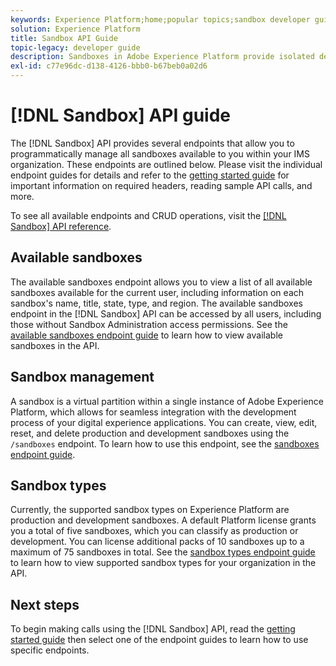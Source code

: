 ```yaml
---
keywords: Experience Platform;home;popular topics;sandbox developer guide
solution: Experience Platform
title: Sandbox API Guide
topic-legacy: developer guide
description: Sandboxes in Adobe Experience Platform provide isolated development environments that allow you to test features, run experiments, and make custom configurations without impacting your production environment.
exl-id: c77e96dc-d138-4126-bbb0-b67beb0a02d6
---
```

# [!DNL Sandbox] API guide

The [!DNL Sandbox] API provides several endpoints that allow you to programmatically manage all sandboxes available to you within your IMS organization. These endpoints are outlined below. Please visit the individual endpoint guides for details and refer to the [getting started guide](./getting-started.md) for important information on required headers, reading sample API calls, and more.

To see all available endpoints and CRUD operations, visit the [[!DNL Sandbox] API reference](https://www.adobe.io/experience-platform-apis/references/sandbox).

## Available sandboxes

The available sandboxes endpoint allows you to view a list of all available sandboxes available for the current user, including information on each sandbox's name, title, state, type, and region. The available sandboxes endpoint in the [!DNL Sandbox] API can be accessed by all users, including those without Sandbox Administration access permissions. See the [available sandboxes endpoint guide](./available.md) to learn how to view available sandboxes in the API.

## Sandbox management

A sandbox is a virtual partition within a single instance of Adobe Experience Platform, which allows for seamless integration with the development process of your digital experience applications. You can create, view, edit, reset, and delete production and development sandboxes using the `/sandboxes` endpoint. To learn how to use this endpoint, see the [sandboxes endpoint guide](./sandboxes.md).

## Sandbox types

Currently, the supported sandbox types on Experience Platform are production and development sandboxes. A default Platform license grants you a total of five sandboxes, which you can classify as production or development. You can license additional packs of 10 sandboxes up to a maximum of 75 sandboxes in total. See the [sandbox types endpoint guide](./types.md) to learn how to view supported sandbox types for your organization in the API.

## Next steps

To begin making calls using the [!DNL Sandbox] API, read the [getting started guide](./getting-started.md) then select one of the endpoint guides to learn how to use specific endpoints.
